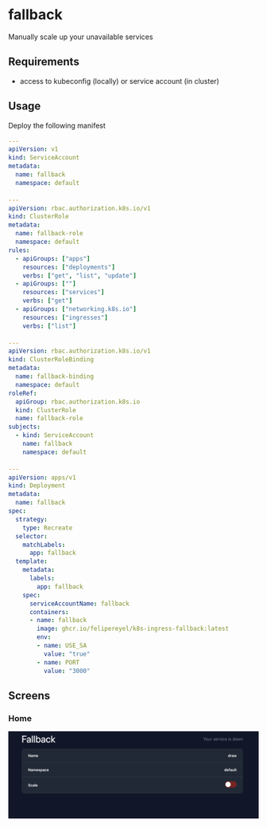 # fallback

Manually scale up your unavailable services

## Requirements

- access to kubeconfig (locally) or service account (in cluster)


## Usage

Deploy the following manifest

```yaml
---
apiVersion: v1
kind: ServiceAccount
metadata:
  name: fallback
  namespace: default

---
apiVersion: rbac.authorization.k8s.io/v1
kind: ClusterRole
metadata:
  name: fallback-role
  namespace: default
rules:
  - apiGroups: ["apps"]
    resources: ["deployments"]
    verbs: ["get", "list", "update"]
  - apiGroups: [""]
    resources: ["services"]
    verbs: ["get"]
  - apiGroups: ["networking.k8s.io"]
    resources: ["ingresses"]
    verbs: ["list"]

---
apiVersion: rbac.authorization.k8s.io/v1
kind: ClusterRoleBinding
metadata:
  name: fallback-binding
  namespace: default
roleRef:
  apiGroup: rbac.authorization.k8s.io
  kind: ClusterRole
  name: fallback-role
subjects:
  - kind: ServiceAccount
    name: fallback
    namespace: default

---
apiVersion: apps/v1
kind: Deployment
metadata:
  name: fallback
spec:
  strategy:
    type: Recreate
  selector:
    matchLabels:
      app: fallback
  template:
    metadata:
      labels:
        app: fallback
    spec:
      serviceAccountName: fallback
      containers:
      - name: fallback
        image: ghcr.io/felipereyel/k8s-ingress-fallback:latest
        env:
        - name: USE_SA
          value: "true"
        - name: PORT
          value: "3000"

```

## Screens

### Home
![screenshot](screenshot/home.png)
